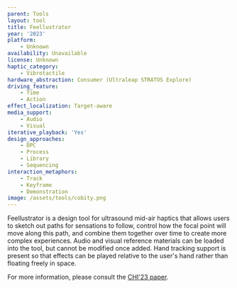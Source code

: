 ```yaml
---
parent: Tools
layout: tool
title: Feellustrator
year: '2023'
platform:
    - Unknown
availability: Unavailable
license: Unknown
haptic_category:
    - Vibrotactile
hardware_abstraction: Consumer (Ultraleap STRATOS Explore)
driving_feature:
    - Time
    - Action
effect_localization: Target-aware
media_support:
    - Audio
    - Visual
iterative_playback: 'Yes'
design_approaches:
    - DPC
    - Process
    - Library
    - Sequencing
interaction_metaphors:
    - Track
    - Keyframe
    - Demonstration
image: /assets/tools/cobity.png
---
```

Feellustrator is a design tool for ultrasound mid-air haptics that allows users to sketch out paths for sensations to follow, control how the focal point will move along this path, and combine them together over time to create more complex experiences.
Audio and visual reference materials can be loaded into the tool, but cannot be modified once added.
Hand tracking support is present so that effects can be played relative to the user's hand rather than floating freely in space.

For more information, please consult the [CHI'23 paper](https://doi.org/10.1145/3544548.3580728).
